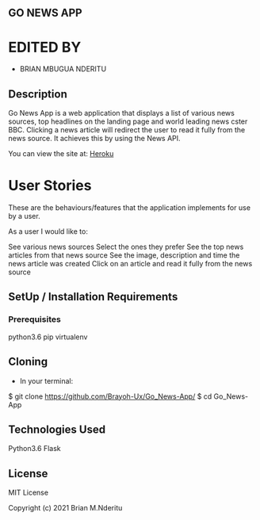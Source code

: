 ## GO NEWS APP
# EDITED BY 
- BRIAN MBUGUA NDERITU

## Description
Go News App is a web application that displays a list of various news sources, top headlines on the landing page and world leading news cster BBC. Clicking a news article will redirect the user to read it fully from the news source. It achieves this by using the News API.

You can view the site at: <a href="https://gonewsapp.herokuapp.com/">Heroku</a>

# User Stories
These are the behaviours/features that the application implements for use by a user.

As a user I would like to:

See various news sources
Select the ones they prefer
See the top news articles from that news source
See the image, description and time the news article was created
Click on an article and read it fully from the news source

## SetUp / Installation Requirements
### Prerequisites

python3.6
pip
virtualenv

## Cloning
 - In your terminal:

  $ git clone https://github.com/Brayoh-Ux/Go_News-App/
  $ cd Go_News-App

## Technologies Used
Python3.6
Flask

## License
MIT License

Copyright (c) 2021 Brian M.Nderitu